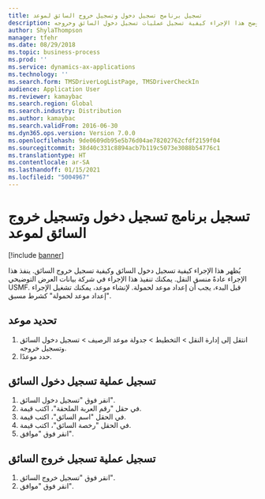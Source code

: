 ```yaml
---
title: تسجيل برنامج تسجيل دخول وتسجيل خروج السائق لموعد
description: يوضح هذا الإجراء كيفية تسجيل عمليات تسجيل دخول السائق وخروجه.
author: ShylaThompson
manager: tfehr
ms.date: 08/29/2018
ms.topic: business-process
ms.prod: ''
ms.service: dynamics-ax-applications
ms.technology: ''
ms.search.form: TMSDriverLogListPage, TMSDriverCheckIn
audience: Application User
ms.reviewer: kamaybac
ms.search.region: Global
ms.search.industry: Distribution
ms.author: kamaybac
ms.search.validFrom: 2016-06-30
ms.dyn365.ops.version: Version 7.0.0
ms.openlocfilehash: 9de0609db95e5b76d04ae78202762cfdf2159f04
ms.sourcegitcommit: 38d40c331c8894acb7b119c5073e3088b54776c1
ms.translationtype: HT
ms.contentlocale: ar-SA
ms.lasthandoff: 01/15/2021
ms.locfileid: "5004967"
---
```

# <a name="register-driver-check-in-and-check-out-for-an-appointment"></a>تسجيل برنامج تسجيل دخول وتسجيل خروج السائق لموعد

[!include [banner](../../includes/banner.md)]

يُظهر هذا الإجراء كيفية تسجيل دخول السائق وكيفية تسجيل خروج السائق. ينفذ هذا الإجراء عادةً منسق النقل. يمكنك تنفيذ هذا الإجراء في شركة بيانات العرض التوضيحي USMF. قبل البدء، يجب أن إعداد موعد لحمولة. لإنشاء موعد، يمكنك تشغيل الإجراء "إعداد موعد لحمولة" كشرط مسبق.


## <a name="select-an-appointment"></a>تحديد موعد
1. انتقل إلى إدارة النقل > التخطيط > جدولة موعد الرصيف > تسجيل دخول السائق وتسجيل خروجه‬.
2. حدد موعدًا.

## <a name="register-driver-check-in"></a>تسجيل عملية تسجيل دخول السائق
1. انقر فوق "تسجيل دخول السائق".
2. في حقل "‏‫رقم العربة الملحقة‬‬"، اكتب قيمة.
3. في الحقل "اسم السائق"، اكتب قيمة.
4. في الحقل "‏رخصة السائق"، اكتب قيمة.
5. انقر فوق "موافق".

## <a name="register-driver-check-out"></a>تسجيل عملية تسجيل خروج السائق
1. انقر فوق "تسجيل خروج السائق".
2. انقر فوق "موافق".

